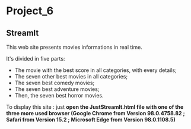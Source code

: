 # Project_6

## StreamIt

This web site presents movies informations in real time.

It's divided in five parts:

- The movie with the best score in all categories, with every details;
- The seven other best movies in all categories;
- The seven best comedy movies;
- The seven best adventure movies;
- Then, the seven best horror movies.

To display this site : just **open the JustStreamIt.html file with one of the three more used browser (Google Chrome from Version 98.0.4758.82 ; Safari from Version 15.2 ; Microsoft Edge from Version 98.0.1108.5)**



